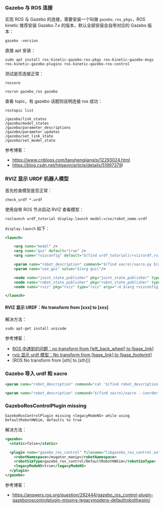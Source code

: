 ### Gazebo 与 ROS 连接

实现 ROS 与 Gazebo 的连接，需要安装一个叫做 `gazebo_ros_pkgs`，ROS kinetic 推荐安装 Gazebo 7.x 的版本，默认全部安装会自带对应的 Gazebo 版本：

```shell
gazebo -version
```

直接 apt 安装：

```shell
sudo apt install ros-kinetic-gazebo-ros-pkgs ros-kinetic-gazebo-msgs ros-kinetic-gazebo-plugins ros-kinetic-gazebo-ros-control
```

测试是否连接正常：

```shell
roscore
```

```shell
rosrun gazebo_ros gazebo
```

查看 topic，有 gazebo 话题则说明连接 ros 成功：

```shell
rostopic list

/gazebo/link_states
/gazebo/model_states
/gazebo/parameter_descriptions
/gazebo/parameter_updates
/gazebo/set_link_state
/gazebo/set_model_state
```

参考博客：

- https://www.cnblogs.com/tanshengjiang/p/12293024.html
- https://blog.csdn.net/hitgavin/article/details/51997379)

### RVIZ 显示 URDF 机器人模型

首先检查模型是否正常：

```shell
check_urdf *.urdf
```

使用自带 ROS 节点启动 RVIZ 查看模型：

```shell
roslaunch urdf_tutorial display.launch model:=/xx/robot_name.urdf
```

`display.launch` 如下：

```xml
<launch>

    <arg name="model" />
    <arg name="gui" default="true" />
    <arg name="rvizconfig" default="$(find urdf_tutorial)/rviz/urdf.rviz" />

    <param name="robot_description" command="$(find xacro)/xacro.py $(arg model)" />
    <param name="use_gui" value="$(arg gui)"/>

    <node name="joint_state_publisher" pkg="joint_state_publisher" type="joint_state_publisher" />
    <node name="robot_state_publisher" pkg="robot_state_publisher" type="state_publisher" />
    <node name="rviz" pkg="rviz" type="rviz" args="-d $(arg rvizconfig)" required="true" />

</launch>
```

#### RVIZ 显示 URDF：No transform from [xxx] to [xxx]

解决方法：

```shell
sudo apt-get install unicode
```

参考博客：

- [ROS 中遇到的问题：no transform from [left_back_wheel] to [base_link]](https://blog.csdn.net/heres_/article/details/52461596)
- [rviz 显示 urdf 模型：No transform from [base_link] to [base_footprint]](https://blog.csdn.net/maizousidemao/article/details/87621383?utm_medium=distribute.pc_relevant.none-task-blog-BlogCommendFromMachineLearnPai2-1.channel_param&depth_1-utm_source=distribute.pc_relevant.none-task-blog-BlogCommendFromMachineLearnPai2-1.channel_param)
- [ROS No transform from [sth] to [sth]](

### Gazebo 导入 urdf 和 xacro

```xml
<param name="robot_description" command="cat '$(find robot_description)/urdf/robot.urdf'" />
```

```xml
<param name="robot_description" command="$(find xacro)/xacro --inorder '$(find agilex_description)/urdf/xacro/gazebo/mbot_with_laser_gazebo.xacro'" /> 
```

### GazeboRosControlPlugin missing

```shell
GazeboRosControlPlugin missing <legacyModeNS> while using DefaultRobotHWSim, defaults to true
```

解决方法：

```xml
<gazebo>
  <static>false</static>

  <plugin name="gazebo_ros_control" filename="libgazebo_ros_control.so">
    <robotNamespace>/mugator_manip</robotNamespace>
    <robotSimType>gazebo_ros_control/DefaultRobotHWSim</robotSimType>
    <legacyModeNS>true</legacyModeNS>
  </plugin>
</gazebo>
```

参考博客：

- https://answers.ros.org/question/292444/gazebo_ros_control-plugin-gazeboroscontrolplugin-missing-legacymodens-defaultrobothwsim/